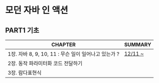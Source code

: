 # 모던 자바 인 액션

## PART1 기초
| **CHAPTER**                                  | **SUMMARY**  |
|------------------------------------------|--------------|
| 1장. 자바  8, 9, 10, 11 :  무슨 일이 일어나고 있는가 ? | [12/11 ~](https://github.com/crystalYoo99/java/blob/main/modern-java-in-action/1%EC%9E%A5/Chapter1.md) |
| 2장. 동작 파라미터화 코드 전달하기                     |              |
| 3장. 람다표현식                                |              |